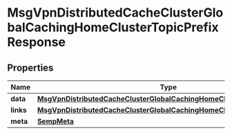 
# MsgVpnDistributedCacheClusterGlobalCachingHomeClusterTopicPrefixResponse

## Properties
Name | Type | Description | Notes
------------ | ------------- | ------------- | -------------
**data** | [**MsgVpnDistributedCacheClusterGlobalCachingHomeClusterTopicPrefix**](MsgVpnDistributedCacheClusterGlobalCachingHomeClusterTopicPrefix.md) |  |  [optional]
**links** | [**MsgVpnDistributedCacheClusterGlobalCachingHomeClusterTopicPrefixLinks**](MsgVpnDistributedCacheClusterGlobalCachingHomeClusterTopicPrefixLinks.md) |  |  [optional]
**meta** | [**SempMeta**](SempMeta.md) |  | 



